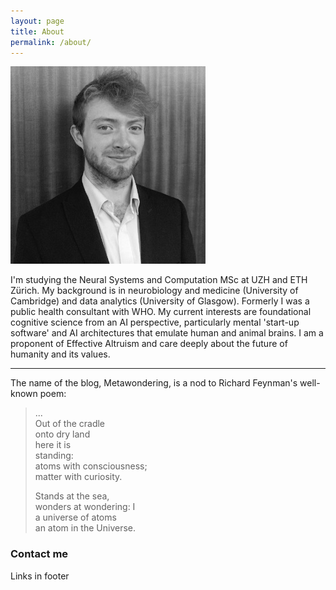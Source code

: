 ```yaml
---
layout: page
title: About
permalink: /about/
---
```


<img class="center" src="/images/jpegleebw.jpg" alt="Lee">

I'm studying the Neural Systems and Computation MSc at UZH and ETH Zürich. My background is in neurobiology and medicine (University of Cambridge) and data analytics (University of Glasgow). Formerly I was a public health consultant with WHO. My current interests are foundational cognitive science from an AI perspective, particularly mental 'start-up software' and AI architectures that emulate human and animal brains. I am a proponent of Effective Altruism and care deeply about the future of humanity and its values. 
<hr>
The name of the blog, Metawondering, is a nod to Richard Feynman's well-known poem:

> ...  
> Out of the cradle  
> onto dry land  
> here it is  
> standing:  
> atoms with consciousness;  
> matter with curiosity.  
>
> Stands at the sea,  
> wonders at wondering: I  
> a universe of atoms  
> an atom in the Universe.

### Contact me

Links in footer
